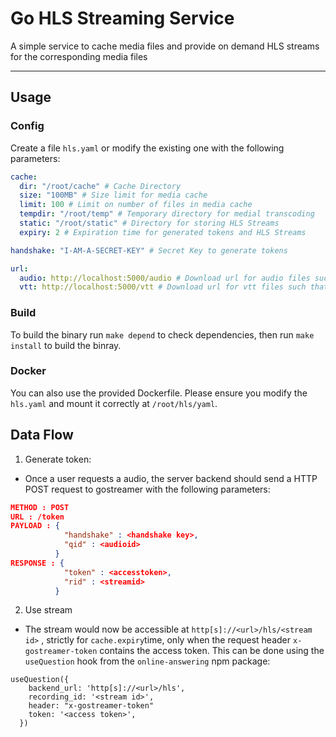# Go HLS Streaming Service

A simple service to cache media files and provide on demand HLS streams for the corresponding media files

---

## Usage

### Config

Create a file `hls.yaml` or modify the existing one with the following parameters:

```yaml
cache:
  dir: "/root/cache" # Cache Directory
  size: "100MB" # Size limit for media cache
  limit: 100 # Limit on number of files in media cache
  tempdir: "/root/temp" # Temporary directory for medial transcoding
  static: "/root/static" # Directory for storing HLS Streams
  expiry: 2 # Expiration time for generated tokens and HLS Streams

handshake: "I-AM-A-SECRET-KEY" # Secret Key to generate tokens

url:
  audio: http://localhost:5000/audio # Download url for audio files such that for a given audio id, the download url is http://localhost:5000/audio/<id>
  vtt: http://localhost:5000/vtt # Download url for vtt files such that for a given audio id, the download url is http://localhost:5000/vtt/<id>
```

### Build

To build the binary run `make depend` to check dependencies, then run `make install` to build the binray.

### Docker

You can also use the provided Dockerfile. Please ensure you modify the `hls.yaml` and mount it correctly at `/root/hls/yaml`.

## Data Flow

1. Generate token:

- Once a user requests a audio, the server backend should send a HTTP POST request to gostreamer with the following parameters:

```json
METHOD : POST
URL : /token
PAYLOAD : {
            "handshake" : <handshake key>,
            "qid" : <audioid>
          }
RESPONSE : {
            "token" : <accesstoken>,
            "rid" : <streamid>
          }
```

2. Use stream

- The stream would now be accessible at `http[s]://<url>/hls/<stream id>` , strictly for `cache.expiry`time, only when the request header `x-gostreamer-token` contains the access token. This can be done using the `useQuestion` hook from the `online-answering` npm package:

```tsx
useQuestion({
    backend_url: 'http[s]://<url>/hls',
    recording_id: '<stream id>',
    header: "x-gostreamer-token"
    token: '<access token>',
  })
```
